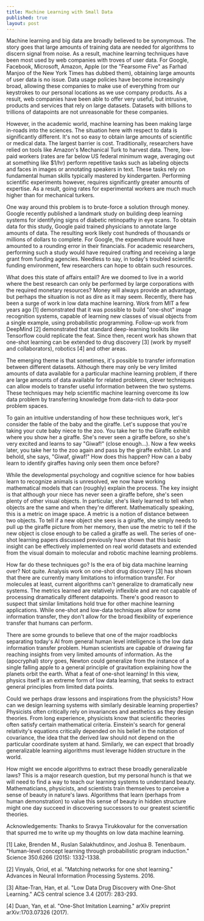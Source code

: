 ```yaml
---
title: Machine Learning with Small Data
published: true
layout: post
---
```


Machine learning and big data are broadly believed to be synonymous. The story goes that large amounts of training data are needed for algorithms to discern signal from noise. As a result, machine learning techniques have been most used by web companies with troves of user data. For Google, Facebook, Microsoft, Amazon, Apple (or the "Fearsome Five" as Farhad Manjoo of the New York Times has dubbed them), obtaining large amounts of user data is no issue. Data usage policies have become increasingly broad, allowing these companies to make use of everything from our keystrokes to our personal locations as we use company products. As a result, web companies have been able to offer very useful, but intrusive, products and services that rely on large datasets. Datasets with billions to trillions of datapoints are not unreasonable for these companies.

However, in the academic world, machine learning has been making large in-roads into the sciences. The situation here with respect to data is significantly different. It's not so easy to obtain large amounts of scientific or medical data. The largest barrier is cost. Traditionally, researchers have relied on tools like Amazon's Mechanical Turk to harvest data. There, low-paid workers (rates are far below US federal minimum wage, averaging out at something like $1/hr) perform repetitive tasks such as labeling objects and faces in images or annotating speakers in text. These tasks rely on fundamental human skills typically mastered by kindergarten. Performing scientific experiments however, requires significantly greater amounts of expertise. As a result, going rates for experimental workers are much much higher than for mechanical turkers.

One way around this problem is to brute-force a solution through money. Google recently published a landmark study on building deep learning systems for identifying signs of diabetic retinopathy in eye scans. To obtain data for this study, Google paid trained physicians to annotate large amounts of data. The resulting work likely cost hundreds of thousands or millions of dollars to complete. For Google, the expenditure would have amounted to a rounding error in their financials. For academic researchers, performing such a study would have required crafting and receiving a large grant from funding agencies. Needless to say, in today's troubled scientific funding environment, few researchers can hope to obtain such resources.

What does this state of affairs entail? Are we doomed to live in a world where the best research can only be performed by large corporations with the required monetary resources? Money will always provide an advantage, but perhaps the situation is not as dire as it may seem. Recently, there has been a surge of work in low data machine learning. Work from MIT a few years ago [1] demonstrated that it was possible to build "one-shot" image recognition systems, capable of learning new classes of visual objects from a single example, using probabilistic programming. Follow-up work from DeepMind [2] demonstrated that standard deep-learning toolkits like Tensorflow could replicate the feat. Since then, recent work has shown that one-shot learning can be extended to drug discovery [3] (work by myself and collaborators), robotics [4] and other areas.

The emerging theme is that sometimes, it's possible to transfer information between different datasets. Although there may only be very limited amounts of data available for a particular machine learning problem, if there are large amounts of data available for related problems, clever techniques can allow models to transfer useful information between the two systems. These techniques may help scientific machine learning overcome its low data problem by transferring knowledge from data-rich to data-poor problem spaces.

To gain an intuitive understanding of how these techniques work, let's consider the fable of the baby and the giraffe. Let's suppose that you're taking your cute baby niece to the zoo. You take her to the Giraffe exhibit where you show her a giraffe. She's never seen a giraffe before, so she's very excited and learns to say "Giwaf!" (close enough...). Now a few weeks later, you take her to the zoo again and pass by the giraffe exhibit. Lo and behold, she says, "Giwaf, giwaf!" How does this happen? How can a baby learn to identify giraffes having only seen them once before?

While the developmental psychology and cognitive science for how babies learn to recognize animals is unresolved, we now have working mathematical models that can (roughly) explain the process. The key insight is that although your niece has never seen a giraffe before, she's seen plenty of other visual objects. In particular, she's likely learned to tell when objects are the same and when they're different. Mathematically speaking, this is a metric on image space. A metric is a notion of distance between two objects. To tell if a new object she sees is a giraffe, she simply needs to pull up the giraffe picture from her memory, then use the metric to tell if the new object is close enough to be called a giraffe as well. The series of one-shot learning papers discussed previously have shown that this basic insight can be effectively implemented on real world datasets and extended from the visual domain to molecular and robotic machine learning problems.

How far do these techniques go? Is the era of big data machine learning over? Not quite. Analysis work on one-shot drug discovery [3] has shown that there are currently many limitations to information transfer. For molecules at least, current algorithms can't generalize to dramatically new systems. The metrics learned are relatively inflexible and are not capable of processing dramatically different datapoints. There's good reason to suspect that similar limitations hold true for other machine learning applications. While one-shot and low-data techniques allow for some information transfer, they don't allow for the broad flexibility of experience transfer that humans can perform.

There are some grounds to believe that one of the major roadblocks separating today's AI from general human level intelligence is the low data information transfer problem. Human scientists are capable of drawing far reaching insights from very limited amounts of information. As the (apocryphal) story goes, Newton could generalize from the instance of a single falling apple to a general principle of gravitation explaining how the planets orbit the earth. What a feat of one-shot learning! In this view, physics itself is an extreme form of low data learning, that seeks to extract general principles from limited data points.

Could we perhaps draw lessons and inspirations from the physicists? How can we design learning systems with similarly desirable learning properties? Physicists often critically rely on invariances and aesthetics as they design theories. From long experience, physicists know that scientific theories often satisfy certain mathematical criteria. Einstein's search for general relativity's equations critically depended on his belief in the notation of covariance, the idea that the derived law should not depend on the particular coordinate system at hand. Similarly, we can expect that broadly generalizable learning algorithms must leverage hidden structure in the world.

How might we encode algorithms to extract these broadly generalizable laws? This is a major research question, but my personal hunch is that we will need to find a way to teach our learning systems to understand beauty. Mathematicians, physicists, and scientists train themselves to perceive a sense of beauty in nature's laws. Algorithms that learn (perhaps from human demonstration) to value this sense of beauty in hidden structure might one day succeed in discovering successors to our greatest scientific theories.

Acknowledgements: Thanks to Sravya Tirukkovalur for the conversation that spurred me to write up my thoughts on low data machine learning.

[1] Lake, Brenden M., Ruslan Salakhutdinov, and Joshua B. Tenenbaum. "Human-level concept learning through probabilistic program induction." Science 350.6266 (2015): 1332-1338.

[2] Vinyals, Oriol, et al. "Matching networks for one shot learning." Advances in Neural Information Processing Systems. 2016.

[3] Altae-Tran, Han, et al. "Low Data Drug Discovery with One-Shot Learning." ACS central science 3.4 (2017): 283-293.

[4] Duan, Yan, et al. "One-Shot Imitation Learning." arXiv preprint arXiv:1703.07326 (2017).
